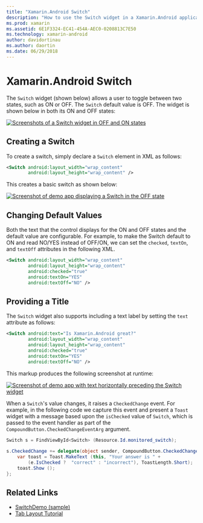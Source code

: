 ```yaml
---
title: "Xamarin.Android Switch"
description: "How to use the Switch widget in a Xamarin.Android application"
ms.prod: xamarin
ms.assetid: 6E1F3324-EC41-454A-AEC0-0208813C7E50
ms.technology: xamarin-android
author: davidortinau
ms.author: daortin
ms.date: 06/29/2018
---
```


# Xamarin.Android Switch

The `Switch` widget (shown below) allows a user
to toggle between two states, such as ON or OFF. The `Switch` default
value is OFF. The widget is shown below in both its ON and OFF states:

[![Screenshots of a Switch widget in OFF and ON states](switch-images/16-switch-onoff.png)](switch-images/16-switch-onoff.png#lightbox)

## Creating a Switch

To create a switch, simply declare a `Switch` element in XML as
follows:

```xml
<Switch android:layout_width="wrap_content"
        android:layout_height="wrap_content" />
```

This creates a basic switch as shown below:

[![Screenshot of demo app displaying a Switch in the OFF state](switch-images/07-switch.png)](switch-images/07-switch.png#lightbox)

## Changing Default Values

Both the text that the control displays for the ON and OFF states and
the default value are configurable. For example, to make the Switch
default to ON and read NO/YES instead of OFF/ON, we can set the
`checked`, `textOn`, and `textOff` attributes in the following XML.

```xml
<Switch android:layout_width="wrap_content"
        android:layout_height="wrap_content"
        android:checked="true"
        android:textOn="YES"
        android:textOff="NO" />
```

## Providing a Title

The `Switch` widget also supports including a text label by setting the
`text` attribute as follows:

```xml
<Switch android:text="Is Xamarin.Android great?"
        android:layout_width="wrap_content"
        android:layout_height="wrap_content"
        android:checked="true"
        android:textOn="YES"
        android:textOff="NO" />
```

This markup produces the following screenshot at runtime:

[![Screenshot of demo app with text horizontally preceding the Switch widget](switch-images/08-switch.png)](switch-images/08-switch.png#lightbox)

When a `Switch`'s value changes, it raises a `CheckedChange` event.
For example, in the following code we capture this event and present a
`Toast` widget with a message based upon the `isChecked` value of
`Switch`, which is passed to the event handler as part of the
`CompoundButton.CheckedChangeEventArg` argument.

```csharp
Switch s = FindViewById<Switch> (Resource.Id.monitored_switch);
           
s.CheckedChange += delegate(object sender, CompoundButton.CheckedChangeEventArgs e) {
    var toast = Toast.MakeText (this, "Your answer is " +
        (e.IsChecked ?  "correct" : "incorrect"), ToastLength.Short);
    toast.Show ();
};
```

## Related Links

- [SwitchDemo (sample)](/samples/xamarin/monodroid-samples/switchdemo)
- [Tab Layout Tutorial](~/android/user-interface/layouts/tab-layout/index.md)